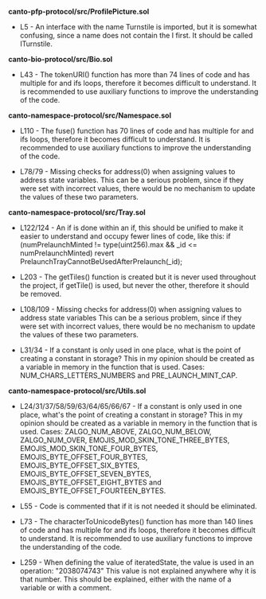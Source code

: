**canto-pfp-protocol/src/ProfilePicture.sol**
- L5 - An interface with the name Turnstile is imported, but it is somewhat confusing, since a name does not contain the I first. It should be called ITurnstile.


**canto-bio-protocol/src/Bio.sol**
- L43 - The tokenURI() function has more than 74 lines of code and has multiple for and ifs loops, therefore it becomes difficult to understand. It is recommended to use auxiliary functions to improve the understanding of the code.


**canto-namespace-protocol/src/Namespace.sol**
- L110 - The fuse() function has 70 lines of code and has multiple for and ifs loops, therefore it becomes difficult to understand. It is recommended to use auxiliary functions to improve the understanding of the code.

- L78/79 - Missing checks for address(0) when assigning values ​​to address state variables.
This can be a serious problem, since if they were set with incorrect values, there would be no mechanism to update the values ​​of these two parameters.


**canto-namespace-protocol/src/Tray.sol**
- L122/124 - An if is done within an if, this should be unified to make it easier to understand and occupy fewer lines of code, like this:
if (numPrelaunchMinted != type(uint256).max && _id <= numPrelaunchMinted) revert PrelaunchTrayCannotBeUsedAfterPrelaunch(_id);

- L203 - The getTiles() function is created but it is never used throughout the project, if getTile() is used, but never the other, therefore it should be removed.

- L108/109 - Missing checks for address(0) when assigning values ​​to address state variables
This can be a serious problem, since if they were set with incorrect values, there would be no mechanism to update the values ​​of these two parameters.

- L31/34 - If a constant is only used in one place, what is the point of creating a constant in storage? This in my opinion should be created as a variable in memory in the function that is used.
Cases: NUM_CHARS_LETTERS_NUMBERS and PRE_LAUNCH_MINT_CAP.
 

**canto-namespace-protocol/src/Utils.sol**
- L24/31/37/58/59/63/64/65/66/67 - If a constant is only used in one place, what's the point of creating a constant in storage? This in my opinion should be created as a variable in memory in the function that is used.
Cases: ZALGO_NUM_ABOVE, ZALGO_NUM_BELOW, ZALGO_NUM_OVER, EMOJIS_MOD_SKIN_TONE_THREE_BYTES, EMOJIS_MOD_SKIN_TONE_FOUR_BYTES,
EMOJIS_BYTE_OFFSET_FOUR_BYTES, EMOJIS_BYTE_OFFSET_SIX_BYTES, EMOJIS_BYTE_OFFSET_SEVEN_BYTES,
EMOJIS_BYTE_OFFSET_EIGHT_BYTES and EMOJIS_BYTE_OFFSET_FOURTEEN_BYTES.

- L55 - Code is commented that if it is not needed it should be eliminated.

- L73 - The characterToUnicodeBytes() function has more than 140 lines of code and has multiple for and ifs loops, therefore it becomes difficult to understand. It is recommended to use auxiliary functions to improve the understanding of the code.

- L259 - When defining the value of iteratedState, the value is used in an operation: "2038074743" This value is not explained anywhere why it is that number. This should be explained, either with the name of a variable or with a comment.
